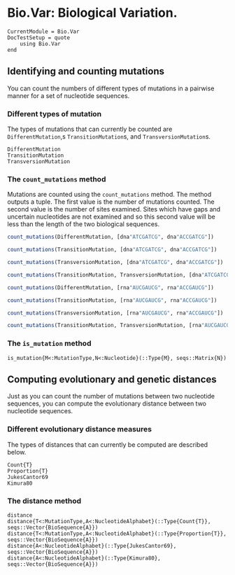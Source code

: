 # Bio.Var: Biological Variation.

```@meta
CurrentModule = Bio.Var
DocTestSetup = quote
    using Bio.Var
end
```

## Identifying and counting mutations

You can count the numbers of different types of mutations in a pairwise manner
for a set of nucleotide sequences.

### Different types of mutation

The types of mutations that can currently be counted are `DifferentMutation`,s
`TransitionMutation`s, and `TransversionMutation`s.

```@docs
DifferentMutation
TransitionMutation
TransversionMutation
```

### The `count_mutations` method

Mutations are counted using the `count_mutations` method.
The method outputs a tuple. The first value is the number of mutations counted.
The second value is the number of sites examined. Sites which have gaps and
uncertain nucleotides are not examined and so this second value will be less
than the length of the two biological sequences.

```julia
count_mutations(DifferentMutation, [dna"ATCGATCG", dna"ACCGATCG"])

count_mutations(TransitionMutation, [dna"ATCGATCG", dna"ACCGATCG"])

count_mutations(TransversionMutation, [dna"ATCGATCG", dna"ACCGATCG"])

count_mutations(TransitionMutation, TransversionMutation, [dna"ATCGATCG", dna"ACCGATCG"])

count_mutations(DifferentMutation, [rna"AUCGAUCG", rna"ACCGAUCG"])

count_mutations(TransitionMutation, [rna"AUCGAUCG", rna"ACCGAUCG"])

count_mutations(TransversionMutation, [rna"AUCGAUCG", rna"ACCGAUCG"])

count_mutations(TransitionMutation, TransversionMutation, [rna"AUCGAUCG", rna"ACCGAUCG"])
```

### The `is_mutation` method

```@docs
is_mutation{M<:MutationType,N<:Nucleotide}(::Type{M}, seqs::Matrix{N})
```

## Computing evolutionary and genetic distances

Just as you can count the number of mutations between two nucleotide sequences,
you can compute the evolutionary distance between two nucleotide sequences.

### Different evolutionary distance measures

The types of distances that can currently be computed are described below.

```@docs
Count{T}
Proportion{T}
JukesCantor69
Kimura80
```

### The distance method

```@docs
distance
distance{T<:MutationType,A<:NucleotideAlphabet}(::Type{Count{T}}, seqs::Vector{BioSequence{A}})
distance{T<:MutationType,A<:NucleotideAlphabet}(::Type{Proportion{T}}, seqs::Vector{BioSequence{A}})
distance{A<:NucleotideAlphabet}(::Type{JukesCantor69}, seqs::Vector{BioSequence{A}})
distance{A<:NucleotideAlphabet}(::Type{Kimura80}, seqs::Vector{BioSequence{A}})
```
